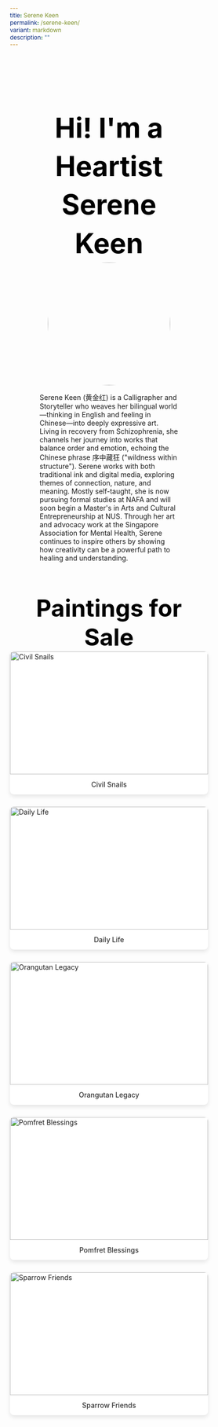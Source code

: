```yaml
---
title: Serene Keen
permalink: /serene-keen/
variant: markdown
description: ""
---
```

<style>
    @import url('https://fonts.googleapis.com/css2?family=Inter:wght@100..900&display=swap');
    
    * {
    margin: 0%;
    padding: 0;
    box-sizing: border-box;
    font-family: "Inter", sans-serif;
    }
    
    .bp-container{
    max-width: 1280px;
    width: 100%;
    }
    
        .has-float-btns{
    display:none;
    }
    
     html {
 width: 100% !important;
 }

 .col.is-offset-2,
 .col.is-offset-2-tablet {
 margin-left: 0% !important;
 width: 100% !important;
 }
    
    body .col.is-8, 
    body .col.is-8-tablet{
    width: 100% !important;
     margin-left: 0% !important;
    }

 body .content h1, body .content h2,body .content h3, body .content h4, body .content h5 {
 color: black !important;
}
    
    .hero {
    padding: 30px 0px;
    margin-top: -20px;
    width: 70%;
    margin: auto;
    }
    
    .hero_img{
    width: 250px !important;
    height: 250px !important;
    border-radius: 50%;
    object-fit: cover;
    object-position: center;
    display: block;
    margin: 0 auto;
    }
    
    .hero .canvass{
    width: 90%;
    }
    
            .bp-section-pagetitle{
        display: none;
        }
        
        .bp-section{
        padding: 0px !important;
        }
        
    
    .images_grid{ display: grid; grid-template-columns: repeat(auto-fit, minmax(250px, 1fr));
    gap: 25px;
    }

    .images_grid img{
    width: auto !important;
    height: auto !important;
    }
    
    /* General */
    body .canvass {
    width: 100%;
    margin-left: auto;
    margin-right: auto;
    }
    
    .relative {
    position: relative;
    }
    
    .text-end {
    text-align: end;
    }
    
    .text-center {
    text-align: center;
    }
    
    .main_heading {
    font-size: 3.5rem;
    line-height: 1.4;
    color: black !important;
    }
    
    .main_heading2 {
    font-size: 3rem;
        margin-top: 0 !important;
    color: black !important;
    }
    
    .section {
    padding: 70px 0px;
    }
    
    .button {
    background: white;
    border: 1.99px solid rgba(0, 0, 0, 1);
    border-radius: 20px;
    padding: 12.5px 30px;
    width: 45%;
    transition: 0.2s all ease;
    cursor: pointer;
    }
    
    .button:hover {
    background: black;
    color: white;
    }
    
    .flex {
    display: flex;
    }
    
    .justify-between {
    justify-content: space-between;
    }
    
    .bold {
    font-weight: bold;
    }
    
    .mt-5 {
    margin-top: 20px;
    }
    
    .relative{
    position: relative;
    }
    
    
    .bg_gray {
    background-color: rgba(244, 244, 244, 1);
    }
    
    .text-gray {
    color: rgb(78, 78, 78);
    }
   
    @media (max-width: 800px) {
    .images_grid{
    display: none
    }
    
    .hero{
    width: 100%;
    }
        .hero_img{
    width: 250px !important;
    height: 250px !important;
    border-radius: 50%;
    object-fit: cover;
    object-position: center;
    display: block;
    margin: 0 auto;
    }
       body .canvass{
        width: 90% !important;
        margin-left: auto;
        margin-right: auto;
        }
     
    .main_heading2 {
    font-size: 2rem;
    }
    }
    .hero h1{
    color: black !important;
    font-weight: bold;
    }
    .bp-container .row{
    width: 100%;
    margin-left: 0% !important;
    margin-right: 0% !important;
    }
    
    
    .painting_item {
    border-radius: 8px;
    overflow: hidden;
    box-shadow: 0 4px 8px rgba(0,0,0,0.1);
    transition: transform 0.3s ease, box-shadow 0.3s ease;
    background: white;
    }
    
    .painting_item:hover {
    transform: translateY(-5px);
    box-shadow: 0 6px 12px rgba(0,0,0,0.15);
    }
    
    .painting_item a {
    text-decoration: none;
    color: inherit;
    display: block;
    }
    
    .painting_item img {
    width: 100% !important;
    height: 250px !important;
    object-fit: cover;
    object-position: center;
    display: block;
    }
    
    .painting_title {
    padding: 12px;
    text-align: center;
    font-weight: 500;
    color: #333;
    margin: 0;
    }
</style>
<section style="width: 100%">
<div class="canvass">
<section class="hero">
<h1 class="text-center main_heading">Hi! I'm a Heartist<br>Serene Keen</h1>
<img src="https://i.ibb.co/bMYjMNXJ/Serene-Keen.jpg" class="hero_img">
<p>Serene Keen (黄金红) is a Calligrapher and Storyteller who weaves her bilingual world—thinking in English and feeling in Chinese—into deeply expressive art. Living in recovery from Schizophrenia, she channels her journey into works that balance order and emotion, echoing the Chinese phrase 序中藏狂 ("wildness within structure"). Serene works with both traditional ink and digital media, exploring themes of connection, nature, and meaning. Mostly self-taught, she is now pursuing formal studies at NAFA and will soon begin a Master's in Arts and Cultural Entrepreneurship at NUS. Through her art and advocacy work at the Singapore Association for Mental Health, Serene continues to inspire others by showing how creativity can be a powerful path to healing and understanding.</p>
</section>
<section style="width: 100%; padding-top: 20px;">
<div class="canvass">
<h2 class="text-center main_heading2">Paintings for Sale<br></h2>
<div class="paintings_grid images_grid">
<div class="painting_item">
<a target="_blank" href="https://shop.shapinghearts.cdc.gov.sg/products/civil-snails">
<img title="Civil Snails" src="https://i.ibb.co/TqxX0dDG/SERE-001-Civil-Snails-580-W-x-470-Hmm.jpg" alt="Civil Snails">
<p class="painting_title">Civil Snails</p>
</a>
</div><div class="painting_item">
<a target="_blank" href="https://shop.shapinghearts.cdc.gov.sg/products/daily-life">
<img title="Daily Life" src="https://i.ibb.co/9HkT8LW9/SERE-002-Daily-Life-580-W-x-460-Hmm.jpg" alt="Daily Life">
<p class="painting_title">Daily Life</p>
</a>
</div><div class="painting_item">
<a target="_blank" href="https://shop.shapinghearts.cdc.gov.sg/products/orangutan-legacy">
<img title="Orangutan Legacy" src="https://i.ibb.co/XxXHfQnR/SERE-003-Orangutan-Legacy-470-W-x-590-Hmm.jpg" alt="Orangutan Legacy">
<p class="painting_title">Orangutan Legacy</p>
</a>
</div><div class="painting_item">
<a target="_blank" href="https://shop.shapinghearts.cdc.gov.sg/products/pomfret-blessings">
<img title="Pomfret Blessings" src="https://i.ibb.co/HfJ6NSd8/SERE-004-Pomfret-Blessings-470-W-x-580-Hmm.jpg" alt="Pomfret Blessings">
<p class="painting_title">Pomfret Blessings</p>
</a>
</div><div class="painting_item">
<a target="_blank" href="https://shop.shapinghearts.cdc.gov.sg/products/sparrow-friends">
<img title="Sparrow Friends" src="https://i.ibb.co/PvDQM3pQ/SERE-005-Sparrow-Friends-470-W-x-580-Hmm.jpg" alt="Sparrow Friends">
<p class="painting_title">Sparrow Friends</p>
</a>
</div>
</div>
</div>
</section>




</div>
</section>
